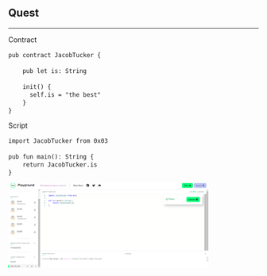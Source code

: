  ## Quest
<hr>

Contract
```
pub contract JacobTucker {

    pub let is: String

    init() {
      self.is = "the best"
    }
}
```

Script
```
import JacobTucker from 0x03

pub fun main(): String {
    return JacobTucker.is
}
```


<img src="./day1img1.png" width="80%">

